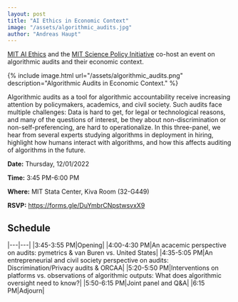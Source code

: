 ```yaml
---
layout: post
title: "AI Ethics in Economic Context"
image: "/assets/algorithmic_audits.jpg"
author: "Andreas Haupt"
---
```

[MIT AI Ethics](https://mitaiethics.github.io/) and the [MIT Science Policy Initiative](https://mitspi.squarespace.com/) co-host an event on algorithmic audits and their economic context.

{% include image.html url="/assets/algorithmic_audits.png" description="Algorithmic Audits in Economic Context." %}

Algorithmic audits as a tool for algorithmic accountability receive increasing attention by policymakers, academics, and civil society. Such audits face multiple challenges: Data is hard to get, for legal or technological reasons, and many of the questions of interest, be they about non-discrimination or non-self-preferencing, are hard to operationalize. In this three-panel, we hear from several experts studying algorithms in deployment in hiring, highlight how humans interact with algorithms, and how this affects auditing of algorithms in the future.

**Date:** Thursday, 12/01/2022

**Time:** 3:45 PM-6:00 PM

**Where:** MIT Stata Center, Kiva Room (32-G449)

**RSVP:** https://forms.gle/DuYmbrCNpstwsvxX9

## Schedule

|---|---|
|3:45-3:55 PM|Opening|
|4:00-4:30 PM|An acacemic perspective on audits: pymetrics & van Buren vs. United States|
|4:35-5:05 PM|An entrepreneurial and civil society perspective on audits: Discrimination/Privacy audits & ORCAA|
|5:20-5:50 PM|Interventions on platforms vs. observations of algorithmic outputs: What does algorithmic oversight need to know?|
|5:50-6:15 PM|Joint panel and Q&A|
|6:15 PM|Adjourn|
